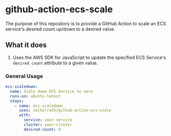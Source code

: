 # github-action-ecs-scale

The purpose of this repository is to provide a GitHub Action to
scale an ECS service's desired count up/down to a desired value.

## What it does

1. Uses the AWS SDK for JavaScript to update the specified ECS Service's `desired count` attribute to a given value.

### General Usage

```yaml
ecs-scaledown:
  name: Scale down ECS Service to zero
  runs-on: ubuntu-latest
  steps:
    - name: ecs-scaledown
      uses: zachelrath/github-action-ecs-scale
      with:
        service: your-service
        cluster: your-cluster
        desired-count: 0
```
